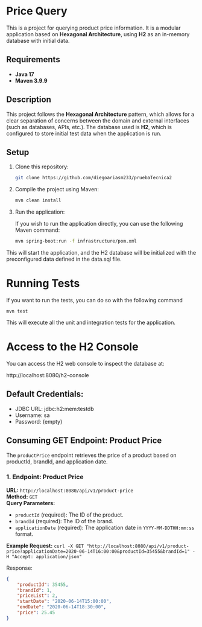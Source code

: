 # Price Query

This is a project for querying product price information. It is a modular application based on **Hexagonal Architecture**, using **H2** as an in-memory database with initial data.

## Requirements

- **Java 17**
- **Maven 3.9.9**

## Description

This project follows the **Hexagonal Architecture** pattern, which allows for a clear separation of concerns between the domain and external interfaces (such as databases, APIs, etc.). The database used is **H2**, which is configured to store initial test data when the application is run.

## Setup

1. Clone this repository:

   ```bash
   git clone https://github.com/diegoariasm233/pruebaTecnica2

2. Compile the project using Maven:

    ```bash
    mvn clean install

3. Run the application:

   If you wish to run the application directly, you can use the following Maven command:

    ```bash
   mvn spring-boot:run -f infrastructure/pom.xml

This will start the application, and the H2 database will be initialized with the preconfigured data defined in the data.sql file.

# Running Tests

If you want to run the tests, you can do so with the following command
    
    mvn test

This will execute all the unit and integration tests for the application.

# Access to the H2 Console
You can access the H2 web console to inspect the database at:

http://localhost:8080/h2-console

## Default Credentials:

 - JDBC URL: jdbc:h2:mem:testdb
 - Username: sa
 - Password: (empty)


## Consuming GET Endpoint: Product Price

The `productPrice` endpoint retrieves the price of a product based on productId, brandId, and application date.

### 1. Endpoint: Product Price

**URL:** `http://localhost:8080/api/v1/product-price`  
**Method:** `GET`  
**Query Parameters:**
- `productId` (required): The ID of the product.
- `brandId` (required): The ID of the brand.
- `applicationDate` (required): The application date in `YYYY-MM-DDTHH:mm:ss` format.

**Example Request:**
 `curl -X GET "http://localhost:8080/api/v1/product-price?applicationDate=2020-06-14T16:00:00&productId=35455&brandId=1" -H "Accept: application/json"`

Response: 
```json
{
    "productId": 35455,
    "brandId": 1,
    "priceList": 2,
    "startDate": "2020-06-14T15:00:00",
    "endDate": "2020-06-14T18:30:00",
    "price": 25.45
}